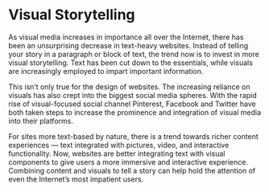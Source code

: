 Visual Storytelling
===================

As visual media increases in importance all over the Internet, there has been an unsurprising decrease in text-heavy websites. Instead of telling your story in a paragraph or block of text, the trend now is to invest in more visual storytelling. Text has been cut down to the essentials, while visuals are increasingly employed to impart important information.

This isn’t only true for the design of websites. The increasing reliance on visuals has also crept into the biggest social media spheres. With the rapid rise of visual-focused social channel Pinterest, Facebook and Twitter have both taken steps to increase the prominence and integration of visual media into their platforms.

For sites more text-based by nature, there is a trend towards richer content experiences — text integrated with pictures, video, and interactive functionality. Now, websites are better integrating text with visual components to give users a more immersive and interactive experience. Combining content and visuals to tell a story can help hold the attention of even the Internet’s most impatient users.